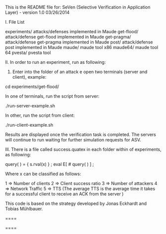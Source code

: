 This is the README file for:
SeVen (Selective Verification in Application Layer) - version 1.0 03/26/2014

I. File List

experiments/		attacks/defenses implemented in Maude
   get-flood/		attack/defense get-flood implemented in Maude
   get-pragma/		attack/defense get-pragma implemented in Maude
   post/		attack/defense post implemented in Maude
maude/ 			maude tool x86
maude64/		maude tool 64
pvesta/			pvesta tool


II. In order to run an experiment, run as following:

1) Enter into the folder of an attack e open two terminals (server and client), example:

 cd experiments/get-flood/

In one of terminals, run the script from server:

 ./run-server-example.sh

In other, run the script from client:

 ./run-client-example.sh

Results are displayed once the verification task is completed. The servers will continue to run waiting for further simulation requests for ASV.


III. There is a file called success.quatex in each folder within of experiments, as following:

query( ) = { s.rval(x) } ;
eval E[ # query( ) ] ;

Where x can be classified as follows:

1 => Number of clients
2 => Client success ratio
3 => Number of attackers
4 => Network Traffic
5 => TTS (The average TTS is the average time it takes for a successful client to receive an ACK from the server )

This code is based on the strategy developed by Jonas Eckhardt and Tobias Mühlbauer.

====




====
